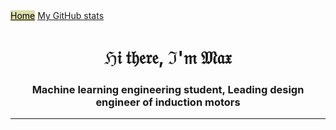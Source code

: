 <head>
    <link rel="stylesheet" href="styles/main.css">
</head>
<body>

<nav class="navbar">
    <a href="https://italian.github.io" style="background-color: #dda; color: black;">Home</a>
    <!-- <a href="#news">Новости</a> -->
    <!-- <a href="#contact">Contact Me</a> -->
    <a href="html/github_stats.html">My GitHub stats</a>
</nav>

<h1 align="center">ℌ𝔦 𝔱𝔥𝔢𝔯𝔢, ℑ'𝔪 𝔐𝔞𝔵</h1>
<h3 align="center">Machine learning engineering student, Leading design engineer of induction motors</h3>

</body>

---
